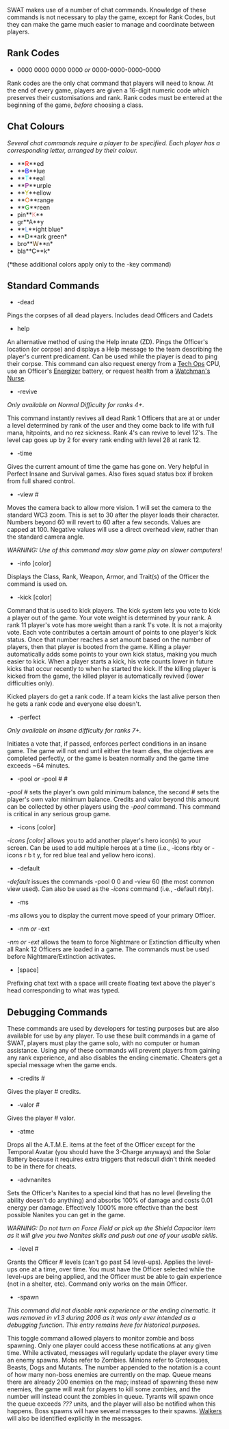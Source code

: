 SWAT makes use of a number of chat commands. Knowledge of these commands
is not necessary to play the game, except for Rank Codes, but they can
make the game much easier to manage and coordinate between players.

## Rank Codes

-   0000 0000 0000 0000 *or* 0000-0000-0000-0000

Rank codes are the only chat command that players will need to know. At
the end of every game, players are given a 16-digit numeric code which
preserves their customisations and rank. Rank codes must be entered at
the beginning of the game, *before* choosing a class.

## Chat Colours

*Several chat commands require a player to be specified. Each player has
a corresponding letter, arranged by their colour.*

-   **<span style="color: #ff0000;">R</span>**ed
-   **<span style="color: #0000ff;">B</span>**lue
-   **<span style="color: #00ffff;">T</span>**eal
-   **<span style="color: #800080;">P</span>**urple
-   **<span style="color: #bbbb00;">Y</span>**ellow
-   **<span style="color: #ec6e0e;">O</span>**range
-   **<span style="color: #00a000;">G</span>**reen
-   pin**<span style="color: #ee9696;">K</span>**
-   gr**<span style="color: #404040;">A</span>**y
-   **<span style="color: #6fa4fd;">L</span>**ight blue\*
-   **<span style="color: #0a5223;">D</span>**ark green\*
-   bro**<span style="color: #613f0c;">W</span>**n\*
-   bla**<span style="color: #000000;">C</span>**k\*

(\*these additional colors apply only to the -key command)

## Standard Commands

-   -dead

Pings the corpses of all dead players. Includes dead Officers and Cadets

-   help

An alternative method of using the Help innate (ZD). Pings the Officer's
location (or corpse) and displays a Help message to the team describing
the player's current predicament. Can be used while the player is dead
to ping their corpse. This command can also request energy from a [Tech
Ops](Tech_Ops "wikilink") CPU, use an Officer's
[Energizer](Traits#Energizer "wikilink") battery, or request health from
a [Watchman's Nurse](Watchman#Paradox "wikilink").

-   -revive

*Only available on Normal Difficulty for ranks 4+.*

This command instantly revives all dead Rank 1 Officers that are at or
under a level determined by rank of the user and they come back to life
with full mana, hitpoints, and no rez sickness. Rank 4's can revive to
level 12's. The level cap goes up by 2 for every rank ending with level
28 at rank 12.

-   -time

Gives the current amount of time the game has gone on. Very helpful in
Perfect Insane and Survival games. Also fixes squad status box if broken
from full shared control.

-   -view \#

Moves the camera back to allow more vision. 1 will set the camera to the
standard WC3 zoom. This is set to 30 after the player loads their
character. Numbers beyond 60 will revert to 60 after a few seconds.
Values are capped at 100. Negative values will use a direct overhead
view, rather than the standard camera angle.

*WARNING: Use of this command may slow game play on slower computers!*

-   -info \[color\]

Displays the Class, Rank, Weapon, Armor, and Trait(s) of the Officer the
command is used on.

-   -kick \[color\]

Command that is used to kick players. The kick system lets you vote to
kick a player out of the game. Your vote weight is determined by your
rank. A rank 11 player's vote has more weight than a rank 1's vote. It
is not a majority vote. Each vote contributes a certain amount of points
to one player's kick status. Once that number reaches a set amount based
on the number of players, then that player is booted from the game.
Killing a player automatically adds some points to your own kick status,
making you much easier to kick. When a player starts a kick, his vote
counts lower in future kicks that occur recently to when he started the
kick. If the killing player is kicked from the game, the killed player
is automatically revived (lower difficulties only).

Kicked players do get a rank code. If a team kicks the last alive person
then he gets a rank code and everyone else doesn't.

-   -perfect

*Only available on Insane difficulty for ranks 7+.*

Initiates a vote that, if passed, enforces perfect conditions in an
insane game. The game will not end until either the team dies, the
objectives are completed perfectly, or the game is beaten normally and
the game time exceeds \~64 minutes.

-   -pool *or* -pool \# \#

*-pool \#* sets the player's own gold minimum balance, the second \#
sets the player's own valor minimum balance. Credits and valor beyond
this amount can be collected by other players using the *-pool* command.
This command is critical in any serious group game.

-   -icons \[color\]

*-icons \[color\]* allows you to add another player's hero icon(s) to
your screen. Can be used to add multiple heroes at a time (i.e., -icons
rbty or -icons r b t y, for red blue teal and yellow hero icons).

-   -default

*-default* issues the commands -pool 0 0 and -view 60 (the most common
view used). Can also be used as the *-icons* command (i.e., -default
rbty).

-   -ms

*-ms* allows you to display the current move speed of your primary
Officer.

-   -nm *or* -ext

*-nm or -ext* allows the team to force Nightmare or Extinction
difficulty when all Rank 12 Officers are loaded in a game. The commands
must be used before Nightmare/Extinction activates.

-   \[space\]

Prefixing chat text with a space will create floating text above the
player's head corresponding to what was typed.

## Debugging Commands

These commands are used by developers for testing purposes but are also
available for use by any player. To use these built commands in a game
of SWAT, players must play the game solo, with no computer or human
assistance. Using any of these commands will prevent players from
gaining any rank experience, and also disables the ending cinematic.
Cheaters get a special message when the game ends.

-   -credits \#

Gives the player \# credits.

-   -valor \#

Gives the player \# valor.

-   -atme

Drops all the A.T.M.E. items at the feet of the Officer except for the
Temporal Avatar (you should have the 3-Charge anyways) and the Solar
Battery because it requires extra triggers that redscull didn't think
needed to be in there for cheats.

-   -advnanites

Sets the Officer's Nanites to a special kind that has no level (leveling
the ability doesn't do anything) and absorbs 100% of damage and costs
0.01 energy per damage. Effectively 1000% more effective than the best
possible Nanites you can get in the game.

*WARNING: Do not turn on Force Field or pick up the Shield Capacitor
item as it will give you two Nanites skills and push out one of your
usable skills.*

-   -level \#

Grants the Officer \# levels (can't go past 54 level-ups). Applies the
level-ups one at a time, over time. You must have the Officer selected
while the level-ups are being applied, and the Officer must be able to
gain experience (not in a shelter, etc). Command only works on the main
Officer.

-   -spawn

*This command did not disable rank experience or the ending cinematic.
It was removed in v1.3 during 2006 as it was only ever intended as a
debugging function. This entry remains here for historical purposes.*

This toggle command allowed players to monitor zombie and boss spawning.
Only one player could access these notifications at any given time.
While activated, messages will regularly update the player every time an
enemy spawns. Mobs refer to Zombies. Minions refer to Grotesques,
Beasts, Dogs and Mutants. The number appended to the notation is a count
of how many non-boss enemies are currently on the map. Queue means there
are already 200 enemies on the map; instead of spawning these new
enemies, the game will wait for players to kill some zombies, and the
number will instead count the zombies in queue. Tyrants will spawn once
the queue exceeds *???* units, and the player will also be notified when
this happens. Boss spawns will have several messages to their spawns.
[Walkers](Terminology#w "wikilink") will also be identified explicitly
in the messages.
